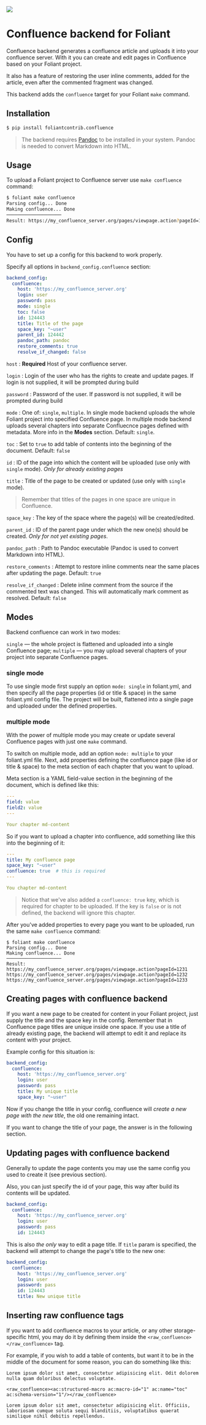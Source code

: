![](https://img.shields.io/pypi/v/foliantcontrib.confluence.svg)

# Confluence backend for Foliant

Confluence backend generates a confluence article and uploads it into your confluence server. With it you can create and edit pages in Confluence based on your Foliant project.

It also has a feature of restoring the user inline comments, added for the article, even after the commented fragment was changed.

This backend adds the `confluence` target for your Foliant `make` command.

## Installation

```bash
$ pip install foliantcontrib.confluence
```

> The backend requires [Pandoc](https://pandoc.org/) to be installed in your system. Pandoc is needed to convert Markdown into HTML.

## Usage

To upload a Foliant project to Confluence server use `make confluence` command:

```bash
$ foliant make confluence
Parsing config... Done
Making confluence... Done
────────────────────
Result: https://my_confluence_server.org/pages/viewpage.action?pageId=123
```

## Config

You have to set up a config for this backend to work properly.

Specify all options in `backend_config.confluence` section:

```yaml
backend_config:
  confluence:
    host: 'https://my_confluence_server.org'
    login: user
    password: pass
    mode: single
    toc: false
    id: 124443
    title: Title of the page
    space_key: "~user"
    parent_id: 124442
    pandoc_path: pandoc
    restore_comments: true
    resolve_if_changed: false
```

`host`
:   **Required** Host of your confluence server.

`login`
:   Login of the user who has the rights to create and update pages. If login is not supplied, it will be prompted during build

`password`
:   Password of the user. If password is not supplied, it will be prompted during build

`mode`
:   One of: `single`, `multiple`. In single mode backend uploads the whole Foliant project into specified Confluence page. In multiple mode backend uploads several chapters into separate Confluecnce pages defined with metadata. More info in the **Modes** section. Default: `single`.

`toc`
:   Set to `true` to add table of contents into the beginning of the document. Default: `false`

`id`
:   ID of the page into which the content will be uploaded (use only with `single` mode). *Only for already existing pages*

`title`
:   Title of the page to be created or updated (use only with `single` mode).

> Remember that titles of the pages in one space are unique in Confluence.

`space_key`
:   The key of the space where the page(s) will be created/edited.

`parent_id`
:   ID of the parent page under which the new one(s) should be created. *Only for not yet existing pages*.

`pandoc_path`
:   Path to Pandoc executable (Pandoc is used to convert Markdown into HTML).

`restore_comments`
:   Attempt to restore inline comments near the same places after updating the page. Default: `true`

`resolve_if_changed`
:   Delete inline comment from the source if the commented text was changed. This will automatically mark comment as resolved. Default: `false`

## Modes

Backend confluence can work in two modes:

`single` — the whole project is flattened and uploaded into a single Confluence page;
`multiple` — you may upload several chapters of your project into separate Confluence pages.

### single mode

To use single mode first supply an option `mode: single` in foliant.yml, and then specify all the page properties (id or title & space) in the same foliant.yml config file. The project will be built, flattened into a single page and uploaded under the defined properties.

### multiple mode

With the power of multiple mode you may create or update several Confluence pages with just one `make` command.

To switch on multiple mode, add an option `mode: multiple` to your foliant.yml file. Next, add properties defining the confluence page (like id or title & space) to the meta section of each chapter that you want to upload.

Meta section is a YAML field-value section in the beginning of the document, which is defined like this:

```yaml
---
field: value
field2: value
---

Your chapter md-content
```

So if you want to upload a chapter into confluence, add something like this into the beginning of it:

```yaml
---
title: My confluence page
space_key: "~user"
confluence: true  # this is required
---

You chapter md-content
```

> Notice that we've also added a `confluence: true` key, which is required for chapter to be uploaded. If the key is `false` or is not defined, the backend will ignore this chapter.

After you've added properties to every page you want to be uploaded, run the same `make confluence` command:

```
$ foliant make confluence
Parsing config... Done
Making confluence... Done
────────────────────
Result:
https://my_confluence_server.org/pages/viewpage.action?pageId=1231
https://my_confluence_server.org/pages/viewpage.action?pageId=1232
https://my_confluence_server.org/pages/viewpage.action?pageId=1233
```

## Creating pages with confluence backend

If you want a new page to be created for content in your Foliant project, just supply the title and the space key in the config. Remember that in Confluence page titles are unique inside one space. If you use a title of already existing page, the backend will attempt to edit it and replace its content with your project.

Example config for this situation is:

```yaml
backend_config:
  confluence:
    host: 'https://my_confluence_server.org'
    login: user
    password: pass
    title: My unique title
    space_key: "~user"
```

Now if you change the title in your config, confluence will *create a new page with the new title*, the old one remaining intact.

If you want to change the title of your page, the answer is in the following section.

## Updating pages with confluence backend

Generally to update the page contents you may use the same config you used to create it (see previous section).

Also, you can just specify the id of your page, this way after build its contents will be updated.

```yaml
backend_config:
  confluence:
    host: 'https://my_confluence_server.org'
    login: user
    password: pass
    id: 124443
```

This is also *the only* way to edit a page title. If `title` param is specified, the backend will attempt to change the page's title to the new one:

```yaml
backend_config:
  confluence:
    host: 'https://my_confluence_server.org'
    login: user
    password: pass
    id: 124443
    title: New unique title
```

## Inserting raw confluence tags

If you want to add confluence macros to your article, or any other storage-specific html, you may do it by defining them inside the `<raw_confluence></raw_confluence>` tag.

For example, if you wish to add a table of contents, but want it to be in the middle of the document for some reason, you can do something like this:

```
Lorem ipsum dolor sit amet, consectetur adipisicing elit. Odit dolorem nulla quam doloribus delectus voluptate.

<raw_confluence><ac:structured-macro ac:macro-id="1" ac:name="toc" ac:schema-version="1"/></raw_confluence>

Lorem ipsum dolor sit amet, consectetur adipisicing elit. Officiis, laboriosam cumque soluta sequi blanditiis, voluptatibus quaerat similique nihil debitis repellendus.
```
